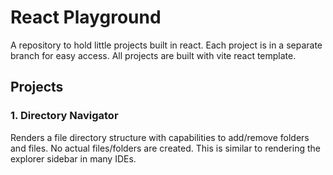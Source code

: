 # React Playground

A repository to hold little projects built in react. Each project is in a separate branch for easy access. All projects are built with vite react template. 

## Projects 

### 1. Directory Navigator
Renders a file directory structure with capabilities to add/remove folders and files. No actual files/folders are created. This is similar to rendering the explorer sidebar in many IDEs. 
